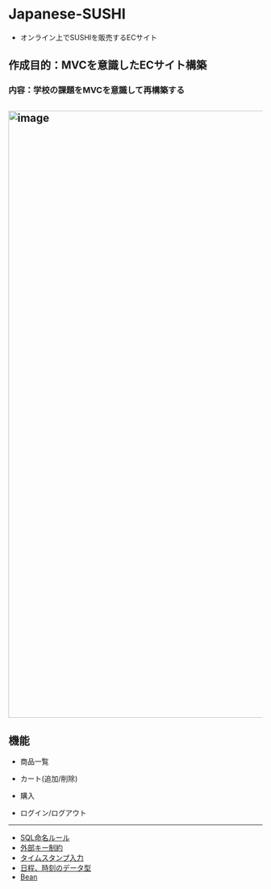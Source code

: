 # Japanese-SUSHI
- オンライン上でSUSHIを販売するECサイト   

## 作成目的：MVCを意識したECサイト構築

### 内容：学校の課題をMVCを意識して再構築する

## <img width="1204" alt="image" src="https://user-images.githubusercontent.com/96870513/198840530-f5671344-4a20-499f-87f5-047faa9ffce9.png">

## 機能

- 商品一覧

- カート(追加/削除)

- 購入

- ログイン/ログアウト


---
- [SQL命名ルール](https://atmarkit.itmedia.co.jp/ait/articles/0512/23/news017_2.html#:~:text=SQL%E3%83%95%E3%82%A1%E3%82%A4%E3%83%AB%E3%81%AE%E5%91%BD%E5%90%8D%E8%A6%8F%E5%89%87,%E3%83%87%E3%82%A3%E3%83%AC%E3%82%AF%E3%83%88%E3%83%AA%E3%81%AB%E3%83%87%E3%83%97%E3%83%AD%E3%82%A4%E3%81%97%E3%81%BE%E3%81%99%E3%80%82)
- [外部キー制約](https://www.javadrive.jp/postgresql/table/index11.html)
- [タイムスタンプ入力](https://www.itmedia.co.jp/enterprise/articles/0407/23/news002.html)
- [日程、時刻のデータ型](https://www.postgresql.jp/document/9.4/html/datatype-datetime.html)
- [Bean](https://www.fenet.jp/java/column/java_tips/6570/)
